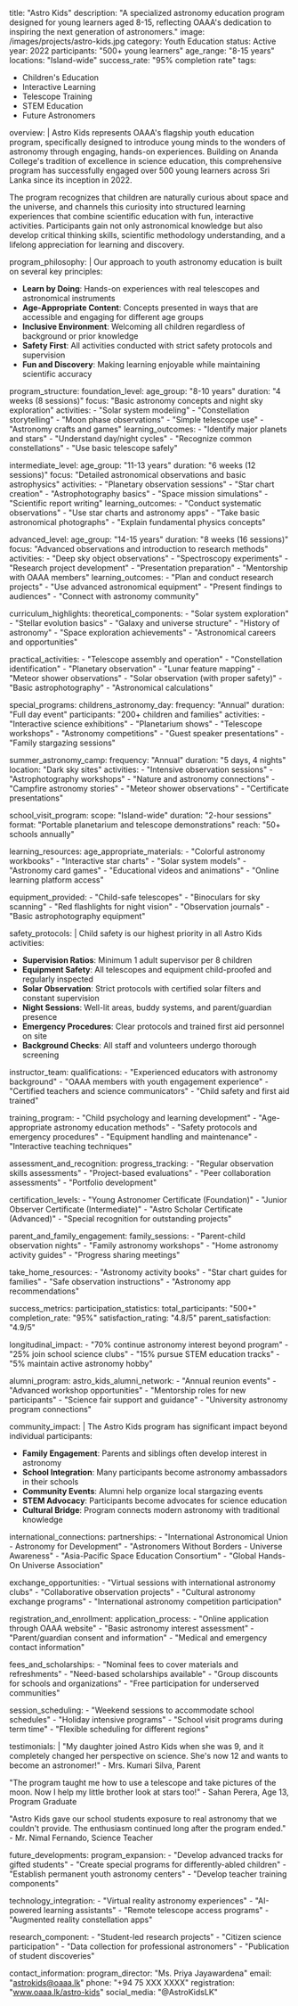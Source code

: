 title: "Astro Kids"
description: "A specialized astronomy education program designed for young learners aged 8-15, reflecting OAAA's dedication to inspiring the next generation of astronomers."
image: /images/projects/astro-kids.jpg
category: Youth Education
status: Active
year: 2022
participants: "500+ young learners"
age_range: "8-15 years"
locations: "Island-wide"
success_rate: "95% completion rate"
tags:
  - Children's Education
  - Interactive Learning
  - Telescope Training
  - STEM Education
  - Future Astronomers

overview: |
  Astro Kids represents OAAA's flagship youth education program, specifically designed to introduce young minds to the wonders of astronomy through engaging, hands-on experiences. Building on Ananda College's tradition of excellence in science education, this comprehensive program has successfully engaged over 500 young learners across Sri Lanka since its inception in 2022.

  The program recognizes that children are naturally curious about space and the universe, and channels this curiosity into structured learning experiences that combine scientific education with fun, interactive activities. Participants gain not only astronomical knowledge but also develop critical thinking skills, scientific methodology understanding, and a lifelong appreciation for learning and discovery.

program_philosophy: |
  Our approach to youth astronomy education is built on several key principles:

  - **Learn by Doing**: Hands-on experiences with real telescopes and astronomical instruments
  - **Age-Appropriate Content**: Concepts presented in ways that are accessible and engaging for different age groups
  - **Inclusive Environment**: Welcoming all children regardless of background or prior knowledge
  - **Safety First**: All activities conducted with strict safety protocols and supervision
  - **Fun and Discovery**: Making learning enjoyable while maintaining scientific accuracy

program_structure:
  foundation_level:
    age_group: "8-10 years"
    duration: "4 weeks (8 sessions)"
    focus: "Basic astronomy concepts and night sky exploration"
    activities:
      - "Solar system modeling"
      - "Constellation storytelling"
      - "Moon phase observations"
      - "Simple telescope use"
      - "Astronomy crafts and games"
    learning_outcomes:
      - "Identify major planets and stars"
      - "Understand day/night cycles"
      - "Recognize common constellations"
      - "Use basic telescope safely"

  intermediate_level:
    age_group: "11-13 years"
    duration: "6 weeks (12 sessions)"
    focus: "Detailed astronomical observations and basic astrophysics"
    activities:
      - "Planetary observation sessions"
      - "Star chart creation"
      - "Astrophotography basics"
      - "Space mission simulations"
      - "Scientific report writing"
    learning_outcomes:
      - "Conduct systematic observations"
      - "Use star charts and astronomy apps"
      - "Take basic astronomical photographs"
      - "Explain fundamental physics concepts"

  advanced_level:
    age_group: "14-15 years"
    duration: "8 weeks (16 sessions)"
    focus: "Advanced observations and introduction to research methods"
    activities:
      - "Deep sky object observations"
      - "Spectroscopy experiments"
      - "Research project development"
      - "Presentation preparation"
      - "Mentorship with OAAA members"
    learning_outcomes:
      - "Plan and conduct research projects"
      - "Use advanced astronomical equipment"
      - "Present findings to audiences"
      - "Connect with astronomy community"

curriculum_highlights:
  theoretical_components:
    - "Solar system exploration"
    - "Stellar evolution basics"
    - "Galaxy and universe structure"
    - "History of astronomy"
    - "Space exploration achievements"
    - "Astronomical careers and opportunities"

  practical_activities:
    - "Telescope assembly and operation"
    - "Constellation identification"
    - "Planetary observation"
    - "Lunar feature mapping"
    - "Meteor shower observations"
    - "Solar observation (with proper safety)"
    - "Basic astrophotography"
    - "Astronomical calculations"

special_programs:
  childrens_astronomy_day:
    frequency: "Annual"
    duration: "Full day event"
    participants: "200+ children and families"
    activities:
      - "Interactive science exhibitions"
      - "Planetarium shows"
      - "Telescope workshops"
      - "Astronomy competitions"
      - "Guest speaker presentations"
      - "Family stargazing sessions"

  summer_astronomy_camp:
    frequency: "Annual"
    duration: "5 days, 4 nights"
    location: "Dark sky sites"
    activities:
      - "Intensive observation sessions"
      - "Astrophotography workshops"
      - "Nature and astronomy connections"
      - "Campfire astronomy stories"
      - "Meteor shower observations"
      - "Certificate presentations"

  school_visit_program:
    scope: "Island-wide"
    duration: "2-hour sessions"
    format: "Portable planetarium and telescope demonstrations"
    reach: "50+ schools annually"

learning_resources:
  age_appropriate_materials:
    - "Colorful astronomy workbooks"
    - "Interactive star charts"
    - "Solar system models"
    - "Astronomy card games"
    - "Educational videos and animations"
    - "Online learning platform access"

  equipment_provided:
    - "Child-safe telescopes"
    - "Binoculars for sky scanning"
    - "Red flashlights for night vision"
    - "Observation journals"
    - "Basic astrophotography equipment"

safety_protocols: |
  Child safety is our highest priority in all Astro Kids activities:

  - **Supervision Ratios**: Minimum 1 adult supervisor per 8 children
  - **Equipment Safety**: All telescopes and equipment child-proofed and regularly inspected
  - **Solar Observation**: Strict protocols with certified solar filters and constant supervision
  - **Night Sessions**: Well-lit areas, buddy systems, and parent/guardian presence
  - **Emergency Procedures**: Clear protocols and trained first aid personnel on site
  - **Background Checks**: All staff and volunteers undergo thorough screening

instructor_team:
  qualifications:
    - "Experienced educators with astronomy background"
    - "OAAA members with youth engagement experience"
    - "Certified teachers and science communicators"
    - "Child safety and first aid trained"

  training_program:
    - "Child psychology and learning development"
    - "Age-appropriate astronomy education methods"
    - "Safety protocols and emergency procedures"
    - "Equipment handling and maintenance"
    - "Interactive teaching techniques"

assessment_and_recognition:
  progress_tracking:
    - "Regular observation skills assessments"
    - "Project-based evaluations"
    - "Peer collaboration assessments"
    - "Portfolio development"

  certification_levels:
    - "Young Astronomer Certificate (Foundation)"
    - "Junior Observer Certificate (Intermediate)"
    - "Astro Scholar Certificate (Advanced)"
    - "Special recognition for outstanding projects"

parent_and_family_engagement:
  family_sessions:
    - "Parent-child observation nights"
    - "Family astronomy workshops"
    - "Home astronomy activity guides"
    - "Progress sharing meetings"

  take_home_resources:
    - "Astronomy activity books"
    - "Star chart guides for families"
    - "Safe observation instructions"
    - "Astronomy app recommendations"

success_metrics:
  participation_statistics:
    total_participants: "500+"
    completion_rate: "95%"
    satisfaction_rating: "4.8/5"
    parent_satisfaction: "4.9/5"

  longitudinal_impact:
    - "70% continue astronomy interest beyond program"
    - "25% join school science clubs"
    - "15% pursue STEM education tracks"
    - "5% maintain active astronomy hobby"

alumni_program:
  astro_kids_alumni_network:
    - "Annual reunion events"
    - "Advanced workshop opportunities"
    - "Mentorship roles for new participants"
    - "Science fair support and guidance"
    - "University astronomy program connections"

community_impact: |
  The Astro Kids program has significant impact beyond individual participants:

  - **Family Engagement**: Parents and siblings often develop interest in astronomy
  - **School Integration**: Many participants become astronomy ambassadors in their schools
  - **Community Events**: Alumni help organize local stargazing events
  - **STEM Advocacy**: Participants become advocates for science education
  - **Cultural Bridge**: Program connects modern astronomy with traditional knowledge

international_connections:
  partnerships:
    - "International Astronomical Union - Astronomy for Development"
    - "Astronomers Without Borders - Universe Awareness"
    - "Asia-Pacific Space Education Consortium"
    - "Global Hands-On Universe Association"

  exchange_opportunities:
    - "Virtual sessions with international astronomy clubs"
    - "Collaborative observation projects"
    - "Cultural astronomy exchange programs"
    - "International astronomy competition participation"

registration_and_enrollment:
  application_process:
    - "Online application through OAAA website"
    - "Basic astronomy interest assessment"
    - "Parent/guardian consent and information"
    - "Medical and emergency contact information"

  fees_and_scholarships:
    - "Nominal fees to cover materials and refreshments"
    - "Need-based scholarships available"
    - "Group discounts for schools and organizations"
    - "Free participation for underserved communities"

  session_scheduling:
    - "Weekend sessions to accommodate school schedules"
    - "Holiday intensive programs"
    - "School visit programs during term time"
    - "Flexible scheduling for different regions"

testimonials: |
  "My daughter joined Astro Kids when she was 9, and it completely changed her perspective on science. She's now 12 and wants to become an astronomer!" - Mrs. Kumari Silva, Parent

  "The program taught me how to use a telescope and take pictures of the moon. Now I help my little brother look at stars too!" - Sahan Perera, Age 13, Program Graduate

  "Astro Kids gave our school students exposure to real astronomy that we couldn't provide. The enthusiasm continued long after the program ended." - Mr. Nimal Fernando, Science Teacher

future_developments:
  program_expansion:
    - "Develop advanced tracks for gifted students"
    - "Create special programs for differently-abled children"
    - "Establish permanent youth astronomy centers"
    - "Develop teacher training components"

  technology_integration:
    - "Virtual reality astronomy experiences"
    - "AI-powered learning assistants"
    - "Remote telescope access programs"
    - "Augmented reality constellation apps"

  research_component:
    - "Student-led research projects"
    - "Citizen science participation"
    - "Data collection for professional astronomers"
    - "Publication of student discoveries"

contact_information:
  program_director: "Ms. Priya Jayawardena"
  email: "astrokids@oaaa.lk"
  phone: "+94 75 XXX XXXX"
  registration: "www.oaaa.lk/astro-kids"
  social_media: "@AstroKidsLK"
